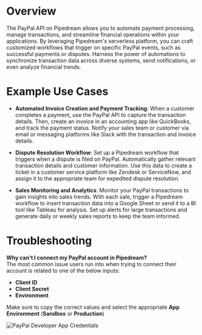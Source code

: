 # Overview

The PayPal API on Pipedream allows you to automate payment processing, manage transactions, and streamline financial operations within your applications. By leveraging Pipedream's serverless platform, you can craft customized workflows that trigger on specific PayPal events, such as successful payments or disputes. Harness the power of automations to synchronize transaction data across diverse systems, send notifications, or even analyze financial trends.

# Example Use Cases

- **Automated Invoice Creation and Payment Tracking**: When a customer completes a payment, use the PayPal API to capture the transaction details. Then, create an invoice in an accounting app like QuickBooks, and track the payment status. Notify your sales team or customer via email or messaging platforms like Slack with the transaction and invoice details.

- **Dispute Resolution Workflow**: Set up a Pipedream workflow that triggers when a dispute is filed on PayPal. Automatically gather relevant transaction details and customer information. Use this data to create a ticket in a customer service platform like Zendesk or ServiceNow, and assign it to the appropriate team for expedited dispute resolution.

- **Sales Monitoring and Analytics**: Monitor your PayPal transactions to gain insights into sales trends. With each sale, trigger a Pipedream workflow to insert transaction data into a Google Sheet or send it to a BI tool like Tableau for analysis. Set up alerts for large transactions and generate daily or weekly sales reports to keep the team informed.

# Troubleshooting

**Why can't I connect my PayPal account in Pipedream?**
<br>
The most common issue users run into when trying to connect their account is related to one of the below inputs:

- **Client ID**
- **Client Secret**
- **Environment**

Make sure to copy the correct values and select the appropriate **App Environment** (**Sandbox** or **Production**)

<img alt="PayPal Developer App Credentials" src="https://res.cloudinary.com/pipedreamin/image/upload/v1696907830/paypal-creds_sycmn3.png" />
